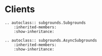 # Clients

```{eval-rst}
.. autoclass:: subgrounds.Subgrounds
    :inherited-members:
    :show-inheritance:
```

```{eval-rst}
.. autoclass:: subgrounds.AsyncSubgrounds
    :inherited-members:
    :show-inheritance:
```
